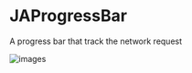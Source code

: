 # JAProgressBar

A progress bar that track the network request

![images](https://github.com/ishepherdMiner/JAProgressBar/blob/master/Screenshot/JAProgressBar.gif)


